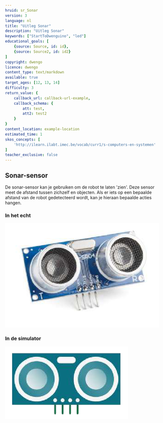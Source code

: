 ```yaml
---
hruid: sr_Sonar
version: 3
language: nl
title: "Uitleg Sonar"
description: "Uitleg Sonar"
keywords: ["StartToDwenguino", "led"]
educational_goals: [
    {source: Source, id: id}, 
    {source: Source2, id: id2}
]
copyright: dwengo
licence: dwengo
content_type: text/markdown
available: true
target_ages: [12, 13, 14]
difficulty: 3
return_value: {
    callback_url: callback-url-example,
    callback_schema: {
        att: test,
        att2: test2
    }
}
content_location: example-location
estimated_time: 1
skos_concepts: [
    'http://ilearn.ilabt.imec.be/vocab/curr1/s-computers-en-systemen'
]
teacher_exclusive: false
---
```


## Sonar-sensor
De sonar-sensor kan je gebruiken om de robot te laten 'zien'. Deze sensor meet de afstand tussen zichzelf en objecten. Als er iets op een bepaalde afstand van de robot gedetecteerd wordt, kan je hieraan bepaalde acties hangen. 

### In het echt

![](embed/sonar.png "Sonar-sensor")

### In de simulator

![](embed/Sonarsim.png "Sonar-sensor simulator")